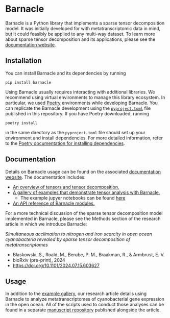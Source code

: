 # Barnacle

Barnacle is a Python library that implements a sparse tensor decomposition model. It was initially developed for with metatranscriptomic data in mind, but it could feasibly be applied to any multi-way dataset. To learn more about sparse tensor decomposition and its applications, please see the [documentation website](https://barnacle-py.readthedocs.io). 

## Installation 

You can install Barnacle and its dependencies by running 

```
pip install barnacle
```

Using Barnacle usually requires interacting with additional libraries. We recommend using virtual environments to manage this library ecosystem. In particular, we used [Poetry](https://python-poetry.org/) environments while developing Barnacle. You can replicate the Barnacle development using the [`pyproject.toml`](https://github.com/blasks/barnacle/blob/main/pyproject.toml) file published in this repository. If you have Poetry downloaded, running

```
poetry install
```

in the same directory as the `pyproject.toml` file should set up your environment and install dependencies. For more detailed information, refer to the [Poetry documentation for installing dependencies](https://python-poetry.org/docs/basic-usage/#installing-dependencies). 

## Documentation

Details on Barnacle usage can be found on the associated [documentation website](https://barnacle-py.readthedocs.io). The documentation includes:

- [An overview of tensors and tensor decomposition.](https://barnacle-py.readthedocs.io/en/latest/model.html)
- [A gallery of examples that demonstrate tensor analysis with Barnacle.](https://barnacle-py.readthedocs.io/en/latest/examples.html)
    - The example jupyer notebooks can be found [here](https://github.com/blasks/barnacle/tree/main/docs/notebooks)
- [An API reference of Barnacle modules.](https://barnacle-py.readthedocs.io/en/latest/autodoc/barnacle.html)

For a more technical discussion of the sparse tensor decomposition model implemented in Barnacle, please see the Methods section of the research article in which we introduce Barnacle:

_Simultaneous acclimation to nitrogen and iron scarcity in open ocean cyanobacteria revealed by sparse tensor decomposition of metatranscriptomes_
- Blaskowski, S., Roald, M., Berube, P. M., Braakman, R., & Armbrust, E. V.
- bioRxiv (pre-print), 2024
- https://doi.org/10.1101/2024.07.15.603627

## Usage

In addition to the [example gallery](https://barnacle-py.readthedocs.io/en/latest/examples.html), our research article details using Barnacle to analyze metatranscriptomes of cyanobacterial gene expression in the open ocean. All of the scripts used to conduct those analyses can be found in a separate [manuscript repository](https://github.com/blasks/barnacle-manuscript) published alongside the article.

